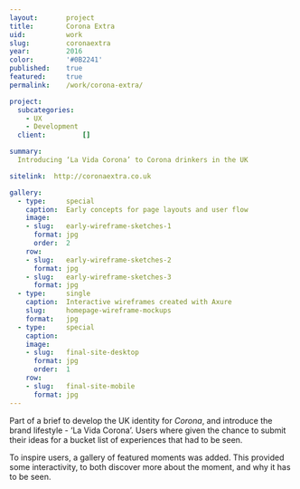 ```yaml
---
layout:       project
title:        Corona Extra
uid:          work
slug:         coronaextra
year:         2016
color:        '#0B2241'
published:    true
featured:     true
permalink:    /work/corona-extra/

project:
  subcategories:  
    - UX
    - Development
  client:         []

summary: 
  Introducing ‘La Vida Corona’ to Corona drinkers in the UK

sitelink:  http://coronaextra.co.uk

gallery:
  - type:     special
    caption:  Early concepts for page layouts and user flow
    image:
    - slug:   early-wireframe-sketches-1
      format: jpg
      order:  2
    row:
    - slug:   early-wireframe-sketches-2
      format: jpg
    - slug:   early-wireframe-sketches-3
      format: jpg
  - type:     single
    caption:  Interactive wireframes created with Axure
    slug:     homepage-wireframe-mockups
    format:   jpg
  - type:     special
    caption:  
    image:
    - slug:   final-site-desktop
      format: jpg
      order:  1
    row:
    - slug:   final-site-mobile
      format: jpg
---
```

Part of a brief to develop the UK identity for *Corona*, and introduce the brand lifestyle - ‘La Vida Corona’. Users where given the chance to submit their ideas for a bucket list of experiences that had to be seen.

To inspire users, a gallery of featured moments was added. This provided some interactivity, to both discover more about the moment, and why it has to be seen.